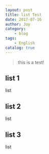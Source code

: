 ```yaml
---
layout: post
title: list Test
date: 2017-07-16
author: Joy
category:
    - blog
tags:
    - English
catalog: true
---
```


> this is a test!

## list 1

list

## list 2

list

## list 3

list 
